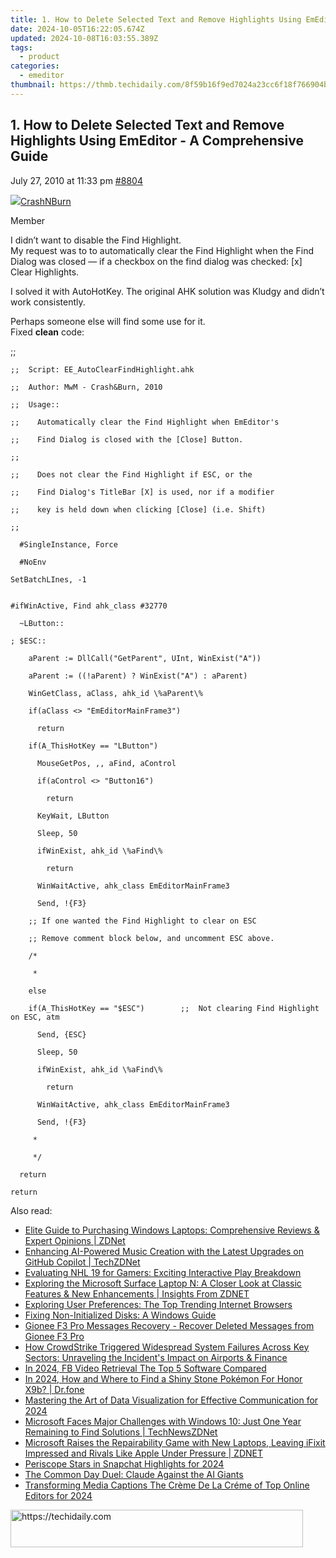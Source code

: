 ```yaml
---
title: 1. How to Delete Selected Text and Remove Highlights Using EmEditor - A Comprehensive Guide
date: 2024-10-05T16:22:05.674Z
updated: 2024-10-08T16:03:55.389Z
tags:
  - product
categories:
  - emeditor
thumbnail: https://thmb.techidaily.com/8f59b16f9ed7024a23cc6f18f766904b6f418e4c5b8df6a84d93cf668a943550.jpg
---
```


## 1. How to Delete Selected Text and Remove Highlights Using EmEditor - A Comprehensive Guide

July 27, 2010 at 11:33 pm [#8804](https://tools.techidaily.com/emeditor/products/) 

[![](https://secure.gravatar.com/avatar/c095e276d7d1f5ed27f91bf623e4e445?s=80&d=identicon&r=g)CrashNBurn](https://www.emeditor.com/forums/users/CrashNBurn/ "View CrashNBurn's profile")

Member

I didn’t want to disable the Find Highlight.   
 My request was to to automatically clear the Find Highlight when the Find Dialog was closed — if a checkbox on the find dialog was checked: \[x\] Clear Highlights.

 I solved it with AutoHotKey. The original AHK solution was Kludgy and didn’t work consistently.

 Perhaps someone else will find some use for it.  
 Fixed **clean** code:

;;  

	;;  Script: EE_AutoClearFindHighlight.ahk  

	;;  Author: MwM - Crash&Burn, 2010  

	;;  Usage::   

	;;    Automatically clear the Find Highlight when EmEditor's  

	;;    Find Dialog is closed with the [Close] Button.  

	;;  

	;;    Does not clear the Find Highlight if ESC, or the   

	;;    Find Dialog's TitleBar [X] is used, nor if a modifier  

	;;    key is held down when clicking [Close] (i.e. Shift)  

	;;  

	  #SingleInstance, Force   

	  #NoEnv  

	SetBatchLInes, -1  
	  

	#ifWinActive, Find ahk_class #32770  

	  ~LButton::  

	; $ESC::  

	    aParent := DllCall("GetParent", UInt, WinExist("A"))  

	    aParent := ((!aParent) ? WinExist("A") : aParent)  

	    WinGetClass, aClass, ahk_id \%aParent\%   

	    if(aClass <> "EmEditorMainFrame3")  

	      return  

	    if(A_ThisHotKey == "LButton")  

	      MouseGetPos, ,, aFind, aControl  

	      if(aControl <> "Button16")  

	        return  

	      KeyWait, LButton  

	      Sleep, 50  

	      ifWinExist, ahk_id \%aFind\%  

	        return  

	      WinWaitActive, ahk_class EmEditorMainFrame3  

	      Send, !{F3}  

	    ;; If one wanted the Find Highlight to clear on ESC  

	    ;; Remove comment block below, and uncomment ESC above.  

	    /*  

	     *  

	    else      

	    if(A_ThisHotKey == "$ESC")        ;;  Not clearing Find Highlight on ESC, atm  

	      Send, {ESC}  

	      Sleep, 50  

	      ifWinExist, ahk_id \%aFind\%  

	        return  

	      WinWaitActive, ahk_class EmEditorMainFrame3  

	      Send, !{F3}  

	     *  

	     */  

	  return  

	return

<ins class="adsbygoogle"
     style="display:block"
     data-ad-format="autorelaxed"
     data-ad-client="ca-pub-7571918770474297"
     data-ad-slot="1223367746"></ins>

<ins class="adsbygoogle"
     style="display:block"
     data-ad-client="ca-pub-7571918770474297"
     data-ad-slot="8358498916"
     data-ad-format="auto"
     data-full-width-responsive="true"></ins>

<span class="atpl-alsoreadstyle">Also read:</span>
<div><ul>
<li><a href="https://win-info.techidaily.com/elite-guide-to-purchasing-windows-laptops-comprehensive-reviews-and-expert-opinions-zdnet/"><u>Elite Guide to Purchasing Windows Laptops: Comprehensive Reviews & Expert Opinions | ZDNet</u></a></li>
<li><a href="https://win-info.techidaily.com/enhancing-ai-powered-music-creation-with-the-latest-upgrades-on-github-copilot-techzdnet/"><u>Enhancing AI-Powered Music Creation with the Latest Upgrades on GitHub Copilot | TechZDNet</u></a></li>
<li><a href="https://buynow-info.techidaily.com/evaluating-nhl-19-for-gamers-exciting-interactive-play-breakdown/"><u>Evaluating NHL 19 for Gamers: Exciting Interactive Play Breakdown</u></a></li>
<li><a href="https://win-info.techidaily.com/exploring-the-microsoft-surface-laptop-n-a-closer-look-at-classic-features-and-new-enhancements-insights-from-zdnet/"><u>Exploring the Microsoft Surface Laptop N: A Closer Look at Classic Features & New Enhancements | Insights From ZDNET</u></a></li>
<li><a href="https://win-info.techidaily.com/exploring-user-preferences-the-top-trending-internet-browsers/"><u>Exploring User Preferences: The Top Trending Internet Browsers</u></a></li>
<li><a href="https://windows11.techidaily.com/fixing-non-initialized-disks-a-windows-guide/"><u>Fixing Non-Initialized Disks: A Windows Guide</u></a></li>
<li><a href="https://phone-solutions.techidaily.com/gionee-f3-pro-messages-recovery-recover-deleted-messages-from-gionee-f3-pro-by-fonelab-android-recover-messages/"><u>Gionee F3 Pro Messages Recovery - Recover Deleted Messages from Gionee F3 Pro</u></a></li>
<li><a href="https://win-info.techidaily.com/how-crowdstrike-triggered-widespread-system-failures-across-key-sectors-unraveling-the-incidents-impact-on-airports-and-finance/"><u>How CrowdStrike Triggered Widespread System Failures Across Key Sectors: Unraveling the Incident's Impact on Airports & Finance</u></a></li>
<li><a href="https://facebook-video-recording.techidaily.com/in-2024-fb-video-retrieval-the-top-5-software-compared/"><u>In 2024, FB Video Retrieval The Top 5 Software Compared</u></a></li>
<li><a href="https://pokemon-go-android.techidaily.com/in-2024-how-and-where-to-find-a-shiny-stone-pokemon-for-honor-x9b-drfone-by-drfone-virtual-android/"><u>In 2024, How and Where to Find a Shiny Stone Pokémon For Honor X9b? | Dr.fone</u></a></li>
<li><a href="https://extra-guidance.techidaily.com/mastering-the-art-of-data-visualization-for-effective-communication-for-2024/"><u>Mastering the Art of Data Visualization for Effective Communication for 2024</u></a></li>
<li><a href="https://win-info.techidaily.com/microsoft-faces-major-challenges-with-windows-10-just-one-year-remaining-to-find-solutions-technewszdnet/"><u>Microsoft Faces Major Challenges with Windows 10: Just One Year Remaining to Find Solutions | TechNewsZDNet</u></a></li>
<li><a href="https://win-info.techidaily.com/microsoft-raises-the-repairability-game-with-new-laptops-leaving-ifixit-impressed-and-rivals-like-apple-under-pressure-zdnet/"><u>Microsoft Raises the Repairability Game with New Laptops, Leaving iFixit Impressed and Rivals Like Apple Under Pressure | ZDNET</u></a></li>
<li><a href="https://snapchat-videos.techidaily.com/periscope-stars-in-snapchat-highlights-for-2024/"><u>Periscope Stars in Snapchat Highlights for 2024</u></a></li>
<li><a href="https://article-helps.techidaily.com/the-common-day-duel-claude-against-the-ai-giants/"><u>The Common Day Duel: Claude Against the AI Giants</u></a></li>
<li><a href="https://vp-tips.techidaily.com/transforming-media-captions-the-creme-de-la-creme-of-top-online-editors-for-2024/"><u>Transforming Media Captions The Crème De La Créme of Top Online Editors for 2024</u></a></li>
</ul></div>

<!-- affiliate ads begin -->
<a href="https://aligracehair.sjv.io/c/5597632/2135418/19272" target="_top" id="2135418">
  <img src="//a.impactradius-go.com/display-ad/19272-2135418" border="0" alt="https://techidaily.com" width="468" height="60"/>
</a>
<img height="0" width="0" src="https://aligracehair.sjv.io/i/5597632/2135418/19272" style="position:absolute;visibility:hidden;" border="0" />
<!-- affiliate ads end -->

